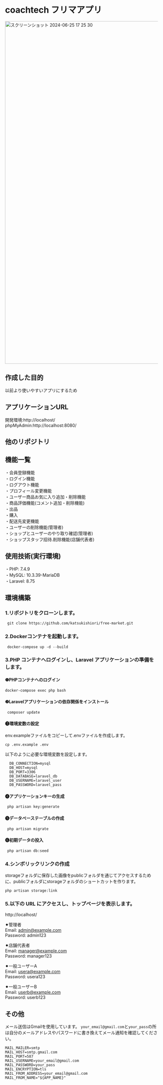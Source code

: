 # coachtech フリマアプリ   
<img width="1126" alt="スクリーンショット 2024-06-25 17 25 30" src="https://github.com/katsukishiori/free-market/assets/145991391/af6fd6d5-4aa7-4050-9ccf-bb239ad80b88">  
 
## 作成した目的  
以前より使いやすいアプリにするため
## アプリケーションURL  
開発環境:http://localhost/  
phpMyAdmin:http://localhost:8080/  
## 他のリポジトリ  
## 機能一覧  
・会員登録機能  
・ログイン機能  
・ログアウト機能  
・プロフィール変更機能  
・ユーザー商品お気に入り追加・削除機能  
・商品評価機能(コメント追加・削除機能)  
・出品  
・購入  
・配送先変更機能  
・ユーザーの削除機能(管理者)  
・ショップとユーザーのやり取り確認(管理者)  
・ショップスタッフ招待.削除機能(店舗代表者)  
  
## 使用技術(実行環境)  
・PHP: 7.4.9  
・MySQL: 10.3.39-MariaDB  
・Laravel: 8.75  
  
## 環境構築  
### 1.リポジトリをクローンします。    
     git clone https://github.com/katsukishiori/free-market.git        
  
### 2.Dockerコンテナを起動します。  
     docker-compose up -d --build      
  
### 3.PHP コンテナへログインし、Laravel アプリケーションの準備をします。  
  #### ❶PHPコンテナへのログイン
    docker-compose exec php bash    
  
  #### ❷Laravelアプリケーションの依存関係をインストール  
     composer update    

  #### ❸環境変数の設定
  env.exampleファイルをコピーして.envファイルを作成します。
    
    cp .env.example .env       

  以下のように必要な環境変数を設定します。  
    
      DB_CONNECTION=mysql  
      DB_HOST=mysql  
      DB_PORT=3306  
      DB_DATABASE=laravel_db  
      DB_USERNAME=laravel_user  
      DB_PASSWORD=laravel_pass  
      
    
  #### ❹アプリケーションキーの生成  
     php artisan key:generate        

  #### ❺データベーステーブルの作成   
     php artisan migrate      

  #### ❻初期データの投入  
     php artisan db:seed  

### 4.シンボリックリンクの作成
storageフォルダに保存した画像をpublicフォルダを通じてアクセスするために、publicフォルダにstorageフォルダのショートカットを作ります。
    
    php artisan storage:link  
   

### 5.以下の URL にアクセスし、トップページを表示します。  
http://localhost/  
  
  ⚫︎管理者  
    Email: admin@example.com  
    Password: admin123  
    
  ⚫︎店舗代表者    
    Email: manager@example.com  
    Password: manager123  
      
  ⚫︎一般ユーザーA  
    Email: usera@example.com  
    Password: usera123  
      
  ⚫︎一般ユーザーB    
    Email: userb@example.com    
    Password: userb123 
    
## その他 
メール送信はGmailを使用しています。
`your_email@gmail.com`と`your_pass`の所は自分のメールアドレスやパスワードに書き換えてメール通知を確認してください。  
    
    MAIL_MAILER=smtp  
    MAIL_HOST=smtp.gmail.com    
    MAIL_PORT=587  
    MAIL_USERNAME=your_email@gmail.com  
    MAIL_PASSWORD=your_pass  
    MAIL_ENCRYPTION=tls  
    MAIL_FROM_ADDRESS=your_email@gmail.com  
    MAIL_FROM_NAME="${APP_NAME}"  

 


